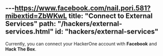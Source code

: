 ---https://www.facebook.com/nail.pori.581?mibextid=ZbWKwL
title: "Connect to External Services"
path: "/hackers/external-services.html"
id: "hackers/external-services"
---

Currently, you can connect your HackerOne account with **Facebook** and **Hack The Box**.
